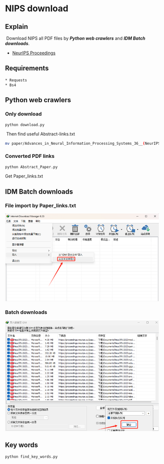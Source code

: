 # NIPS  download 

## Explain 

​	Download NIPS all PDF files by ***Python web crawlers*** and  ***IDM Batch downloads***.

* [NeurIPS Proceedings](https://proceedings.neurips.cc//)

## Requirements

	* Requests
	* Bs4



## Python web crawlers

### Only download ###

```bash
python download.py
```

​	Then find useful Abstract-links.txt 

```bash
mv paper/Advances_in_Neural_Information_Processing_Systems_36__(NeurIPS_2023)/links.txt ../..
```

### Converted PDF links ###

```bash
python Abstract_Paper.py
```

Get Paper_links.txt



## IDM Batch downloads

### File import by Paper_links.txt

![File import by Paper_links](./images/File_import_by_paper_links.jpg)

### Batch downloads

![Batch downloads](./images/Batch_download.jpg)

## Key words
```bash
python find_key_words.py
```
